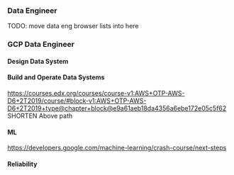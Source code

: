 ### Data Engineer

TODO:
move data eng browser lists into here

### GCP Data Engineer

#### Design Data System



#### Build and Operate Data Systems
https://courses.edx.org/courses/course-v1:AWS+OTP-AWS-D6+2T2019/course/#block-v1:AWS+OTP-AWS-D6+2T2019+type@chapter+block@e9a61aeb18da4356a6ebe172e05c5f62
SHORTEN Above path

#### ML
https://developers.google.com/machine-learning/crash-course/next-steps


#### Reliability
